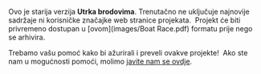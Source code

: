 Ovo je starija verzija **Utrka brodovima**. Trenutačno ne uključuje najnovije sadržaje ni korisničke značajke web stranice projekata.  Projekt će biti privremeno dostupan u [ovom](images/Boat Race.pdf) formatu prije nego se arhivira. 

Trebamo vašu pomoć kako bi ažurirali i preveli ovakve projekte!  Ako ste nam u mogućnosti pomoći, molimo [javite nam se ovdje](https://rpf.io/translators).
